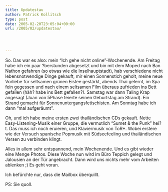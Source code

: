 ```yaml
---
title: Updatestau
author: Patrick Kollitsch
type: post
date: 2005-02-20T23:05:04+00:00
url: /2005/02/updatestau/




---
```

So. Das war es also: mein &#8220;Ich gehe nicht online&#8221;-Wochenende. Am Freitag habe ich ein paar ?berstunden abgesetzt und bin mit dem Moped nach Ban Nathon gefahren (so etwas wie die Inselhauptstadt), hab verschiedene nicht lebensnotwendige Dinge gekauft, mir einen Sonnenstich geholt, meine neue Vorliebe für seltsamen grünen Eistee gestärkt, abends Thai gelernt, im Spa fein gegessen und nach einem seltsamen Film überaus zufrieden ins Bett gefallen (häh? habe ins Bett gefallen?). Samstag war dann Taling Krap angesagt (Juan von 5Phase feierte seinen Geburtstag am Strand). Ein Strand gemacht für Sonnenuntergangsfetischisten. Am Sonntag habe ich dann &#8220;mal aufgeräumt&#8221;. 

Oh, und ich habe meine ersten zwei thailändischen CDs gekauft. Nette Easy-Listening-Musik einer Gruppe, die vermutlich &#8220;Sumet & the Punk&#8221; hei?t. Das muss ich noch eruieren, und Klaviermusik von ToR+. Wobei erstere wie der Versuch spanische Popmusik mit Südseefeeling und thailändischen Versen zu verbinden klingt.

Alles in allem sehr entspannend, mein Wochenende. Und es gibt wieder eine Menge Photos. Diese Woche nun wird im Büro Teppich gelegt und Jalousien an der Tür angebracht. Dann wird uns nichts mehr vom Arbeiten ablenken ;) Es geht voran.

Ich befürchte nur, dass die Mailbox überquillt.

PS: Sie quoll.